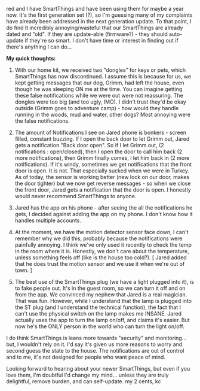 red and I have SmartThings and have been using them for maybe a year now. It's the first generation set (?), so I'm guessing many of my complaints have already been addressed in the next generation update. To that point, I do find it incredibly annoying/wasteful that our SmartThings are already dated and "old". If they are update-able (firmware?) - they should auto-update if they're so smart. I don't have time or interest in finding out if there's anything I can do...

**My quick thoughts:**

1. With our home kit, we received two "dongles" for keys or pets, which SmartThings has now discontinued. I assume this is because for us, we kept getting messages that our dog, Grimm, had left the house, even though he was sleeping ON me at the time. You can imagine getting these false notifications while we were out were not reassuring. The dongles were too big (and too ugly, IMO). I didn't trust they'd be okay outside (Grimm goes to adventure camp) - how would they handle running in the woods, mud and water, other dogs? Most annoying were the false notifications.

2. The amount of Notifications I see on Jared phone is bonkers - screen filled, constant buzzing. If I open the back door to let Grimm out, Jared gets a notification "Back door open". So if I let Grimm out, (2 notifications : open/closed), then I open the door to call him back (2 more notifications), then Grimm finally comes, i let him back in (2 more notifications). If it's windy, sometimes we get notifications that the front door is open. It is not. That especially sucked when we were in Turkey. As of today, the sensor is working better (new lock on our door, makes the door tighter) but we now get reverse messages - so when we close the front door, Jared gets a notification that the door is open. I honestly would never recommend SmartThings to anyone.
 
3. Jared has the app on his phone - after seeing the all the notifications he gets, I decided against adding the app on my phone. I don't know how it handles multiple accounts.
 
4. At the moment, we have the motion detector sensor face down, I can't remember why we did this, probably because the notifications were painfully annoying. I think we've only used it recently to check the temp in the room where it is. Honestly, we don't care about the temperature, unless something feels off (like is the house too cold?). [ Jared added that he does trust the motion sensor and we use it when we're out of town. ]

5. The best use of the SmartThings plug (we have a light plugged into it), is to fake people out. It's in the guest room, so we can turn it off and on from the app. We convinced my nephew that Jared is a real magician. That was fun. However, while I understand that the lamp is plugged into the ST plug (and I understand the technical function), the fact that I can't use the physical switch on the lamp makes me INSANE. Jared actually uses the app to turn the lamp on/off, and claims it's easier. But now he's the ONLY person in the world who can turn the light on/off.

I do think SmartThings is leans more towards "security" and monitoring... but, I wouldn't rely on it. I'd say it's given us more reasons to worry and second guess the state to the house. The notifications are out of control and to me, it's not designed for people who want peace of mind.

Looking forward to hearing about your newer SmartThings, but even if you love them, I'm doubtful I'd change my mind... unless they are truly delightful, remove burden, and can self-update.
my 2 cents,
kc
